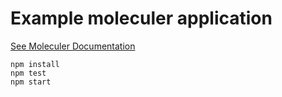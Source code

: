 # Example moleculer application

[See Moleculer Documentation](https://moleculer.services/)

```
npm install
npm test
npm start
```